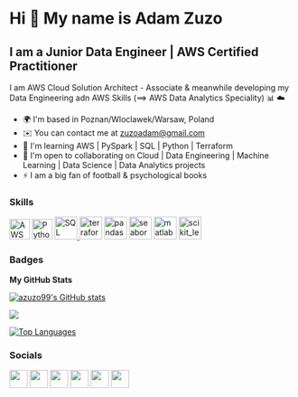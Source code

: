 Hi 👋 My name is Adam Zuzo
==========================

I am a Junior Data Engineer | AWS Certified Practitioner
--------------------------------------------------------

I am  AWS Cloud Solution Architect - Associate & meanwhile developing my Data Engineering adn AWS Skills (==> AWS Data Analytics Speciality) 📊 ☁️ <br />


* 🌍  I'm based in Poznan/Wloclawek/Warsaw, Poland
* ✉️  You can contact me at [zuzoadam@gmail.com](mailto:zuzoadam@gmail.com)
* 🧠  I'm learning AWS | PySpark | SQL | Python | Terraform
* 🤝  I'm open to collaborating on Cloud | Data Engineering | Machine Learning | Data Science | Data Analytics projects
* ⚡  I am a big fan of football & psychological books

### Skills

<p align="left">
  
<a href="https://aws.amazon.com/" target="_blank" rel="noreferrer"><img src="https://upload.wikimedia.org/wikipedia/commons/9/93/Amazon_Web_Services_Logo.svg" width="36" height="36" alt="AWS" /></a>
<a href="https://www.python.org/" target="_blank" rel="noreferrer"><img src="https://upload.wikimedia.org/wikipedia/commons/c/cf/Python_logo_51.svg" width="36" height="36" alt="Python" /></a>
<a href="https://www.mysql.com/" target="_blank" rel="noreferrer"> <img src="https://upload.wikimedia.org/wikipedia/commons/0/0a/MySQL_textlogo.svg" alt="SQL" width="40" height="40"/> </a>
<a href="https://www.terraform.io/" target="_blank" rel="noreferrer"> <img src="https://upload.wikimedia.org/wikipedia/commons/0/04/Terraform_Logo.svg" alt="terraform" width="40" height="40"/></a>
<a href="https://pandas.pydata.org/" target="_blank" rel="noreferrer"> <img src="https://upload.wikimedia.org/wikipedia/commons/e/ed/Pandas_logo.svg" alt="pandas" width="40" height="40"/></a>
<a href="https://seaborn.pydata.org/" target="_blank" rel="noreferrer"> <img src="https://seaborn.pydata.org/_images/logo-mark-lightbg.svg" alt="seaborn" width="40" height="40"/></a>
<a href="https://www.mathworks.com/" target="_blank" rel="noreferrer"><img src="https://upload.wikimedia.org/wikipedia/commons/2/21/Matlab_Logo.png" alt="matlab" width="40" height="40"/></a>
<a href="https://scikit-learn.org/" target="_blank" rel="noreferrer"> <img src="https://upload.wikimedia.org/wikipedia/commons/0/05/Scikit_learn_logo_small.svg" alt="scikit_learn" width="40" height="40"/> </a>
</p>

### Badges

<b>My GitHub Stats</b>

<a href="http://www.github.com/azuzo99"><img src="https://github-readme-stats.vercel.app/api?username=azuzo99&show_icons=true&hide=&count_private=true&title_color=3382ed&text_color=ffffff&icon_color=3382ed&bg_color=000000&hide_border=true&show_icons=true" alt="azuzo99's GitHub stats" /></a>

<a href="http://www.github.com/azuzo99"><img src="https://github-readme-streak-stats.herokuapp.com/?user=azuzo99&stroke=ffffff&background=000000&ring=3382ed&fire=3382ed&currStreakNum=ffffff&currStreakLabel=3382ed&sideNums=ffffff&sideLabels=ffffff&dates=ffffff&hide_border=true" /></a>

<a href="https://github.com/azuzo99" align="left"><img src="https://github-readme-stats.vercel.app/api/top-langs/?username=azuzo99&langs_count=10&title_color=3382ed&text_color=ffffff&icon_color=3382ed&bg_color=000000&hide_border=true&locale=en&custom_title=Top%20%Languages" alt="Top Languages" /></a>

### Socials

<p align="left"> <a href="http://www.instagram.com/adam_zuzo11/?hl=en" target="_blank" rel="noreferrer"><img src="https://upload.wikimedia.org/wikipedia/commons/e/e7/Instagram_logo_2016.svg" width="32" height="32" /></a>
<a href="https://www.facebook.com/adam.zuzo" target="_blank" rel="noreferrer"><img src="https://upload.wikimedia.org/wikipedia/commons/b/b8/2021_Facebook_icon.svg" width="32" height="32" /></a>
<a href="https://www.linkedin.com/in/adam-zuzo/" target="_blank" rel="noreferrer"><img src="https://upload.wikimedia.org/wikipedia/commons/c/c9/Linkedin.svg" width="32" height="32" /></a>
<a href="https://www.stackoverflow.com/users/16736383/adam-zuzo" target="_blank" rel="noreferrer"><img src="https://upload.wikimedia.org/wikipedia/commons/e/ef/Stack_Overflow_icon.svg" width="32" height="32" /></a> 
<a href="https://www.twitter.com/adamzuzo99" target="_blank" rel="noreferrer"><img src="https://upload.wikimedia.org/wikipedia/commons/4/4f/Twitter-logo.svg" width="32" height="32" /></a>
<a href="https://www.datacamp.com/profile/zuzoadam" target="_blank" rel="noreferrer"><img src="https://cdn.lovesavingsgroup.com/logos/datacamp.png" width="32" height="32" /></a></p>
